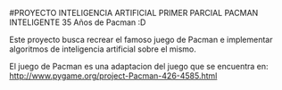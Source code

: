 #PROYECTO INTELIGENCIA ARTIFICIAL
PRIMER PARCIAL
PACMAN INTELIGENTE
35 Años de Pacman :D

Este proyecto busca recrear el famoso juego de Pacman e implementar algoritmos de inteligencia artificial sobre el mismo.

El juego de Pacman es una adaptacion del juego que se encuentra en:
http://www.pygame.org/project-Pacman-426-4585.html
